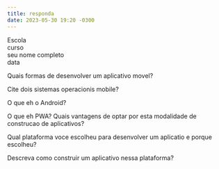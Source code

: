 ```yaml
---
title: responda
date: 2023-05-30 19:20 -0300
---
```

Escola  
curso   
seu nome completo  
data    


Quais formas de desenvolver um aplicativo movel?

Cite dois sistemas operacionis mobile?

O que eh o Android?

O que eh PWA? Quais vantagens de optar por esta modalidade de construcao de aplicativos?

Qual plataforma voce escolheu para desenvolver um aplicatio e porque escolheu?

Descreva como construir um aplicativo nessa plataforma?
